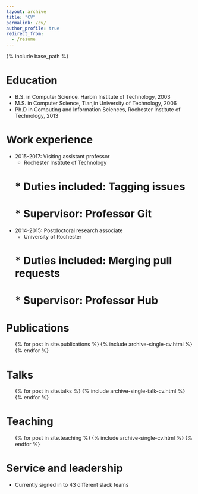 ```yaml
---
layout: archive
title: "CV"
permalink: /cv/
author_profile: true
redirect_from:
  - /resume
---
```


{% include base_path %}

Education
======
* B.S. in Computer Science, Harbin Institute of Technology, 2003
* M.S. in Computer Science, Tianjin University of Technology, 2006
* Ph.D in Computing and Information Sciences, Rochester Institute of Technology, 2013 

Work experience
======
* 2015-2017: Visiting assistant professor
  * Rochester Institute of Technology
  # * Duties included: Tagging issues
  # * Supervisor: Professor Git
* 2014-2015: Postdoctoral research associate
  * University of Rochester
  # * Duties included: Merging pull requests
  # * Supervisor: Professor Hub
  

Publications
======
  <ul>{% for post in site.publications %}
    {% include archive-single-cv.html %}
  {% endfor %}</ul>
  
Talks
======
  <ul>{% for post in site.talks %}
    {% include archive-single-talk-cv.html %}
  {% endfor %}</ul>
  
Teaching
======
  <ul>{% for post in site.teaching %}
    {% include archive-single-cv.html %}
  {% endfor %}</ul>
  
Service and leadership
======
* Currently signed in to 43 different slack teams

